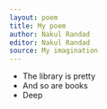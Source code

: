 ```yaml
---
layout: poem
title: My poem
author: Nakul Randad
editor: Nakul Randad
source: My imagination
---
```


- The library is pretty
- And so are books
- Deep
